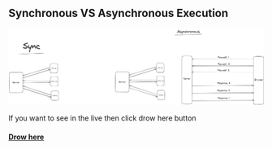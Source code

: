 ## Synchronous VS Asynchronous Execution

![Sync vs Async](./sync_vs_async.png)

If you want to see in the live then click drow here button

#### [Drow here](https://excalidraw.com/#json=6d_9dC4bi9pr8Zsd-Miup,cFL4ObvKpsA_34w3scbpQQ)
